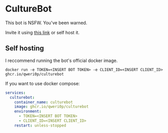 # CultureBot

This bot is NSFW. You've been warned.

Invite it using [this link](https://discord.com/api/oauth2/authorize?client_id=1177354553956511764&permissions=0&scope=bot) or self host it.

## Self hosting
I reccommend running the bot's official docker image.

`docker run -e TOKEN=<INSERT BOT TOKEN> -e CLIENT_ID=<INSERT CLIENT_ID> ghcr.io/qweri0p/culturebot`

If you want to use docker compose:

```yaml
services:
  culturebot:
    container_name: culturebot
    image: ghcr.io/qweri0p/culturebot
    environment:
      - TOKEN=<INSERT BOT TOKEN>
      - CLIENT_ID=<INSERT CLIENT_ID>
    restart: unless-stopped
```